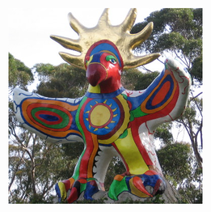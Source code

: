![Lab Report 1](https://github.com/JoshuaSimpson1/cse15l-lab-reports/blob/main/Screenshot%202022-09-28%20003758.png?raw=true)
